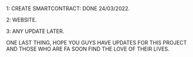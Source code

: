 
1: CREATE SMARTCONTRACT: DONE 24/03/2022.

2: WEBSITE.

3: ANY UPDATE LATER.

ONE LAST THING, HOPE YOU GUYS HAVE UPDATES FOR THIS PROJECT AND THOSE WHO ARE FA SOON FIND THE LOVE OF THEIR LIVES.
